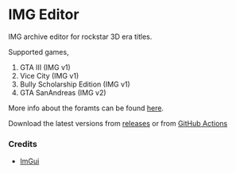 # IMG Editor

IMG archive editor for rockstar 3D era titles.

Supported games,
1. GTA III  (IMG v1)
2. Vice City  (IMG v1)
3. Bully Scholarship Edition  (IMG v1)
4. GTA SanAndreas  (IMG v2)

More info about the foramts can be found [here](https://gtamods.com/wiki/IMG_archive). 

Download the latest versions from [releases](https://github.com/user-grinch/IMGEditor/releases) or from [GitHub Actions](https://github.com/user-grinch/IMGEditor/actions)

### Credits
- [ImGui](https://github.com/ocornut/imgui)